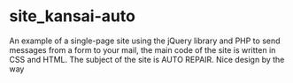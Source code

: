 # site_kansai-auto
An example of a single-page site using the jQuery library and PHP to send messages from a form to your mail, the main code of the site is written in CSS and HTML. The subject of the site is AUTO REPAIR. Nice design by the way
